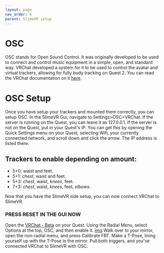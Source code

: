 ```yaml
---
layout: page
nav_order: 6
parent: SlimeVR setup
---
```


# OSC

OSC stands for Open Sound Control. It was originally developed to be used to connect and control music equipment in a simple, open, and standard way. VRChat developed a system for it to be used to control the avatar and virtual trackers, allowing for fully body tracking on Quest 2. You can read the VRChat documentation on it [here](https://docs.vrchat.com/docs/osc-overview).

# OSC Setup

Once you have setup your trackers and mounted them correctly, you can setup OSC. In the SlimeVR Gui, navigate to Settings>OSC>VRChat. If the server is running on the Quest, you can leave it as 127.0.0.1. If the server is not on the Quest, put in your Quest's IP. You can get this by opening the Quick Settings menu on your Quest, selecting Wifi, your currently connected network, and scroll down and click the arrow. The IP address is listed there.

## Trackers to enable depending on amount:

- 5+0: waist and feet.
- 5+1: *chest*, waist and feet.
- 5+3: *chest*, waist, *knees*, feet.
- 7+3: *chest*, waist, *knees*, feet, *elbows*.

Now that you have the SlimeVR side setup, you can now connect VRChat to SlimeVR.
### PRESS RESET IN THE GUI NOW
Open the [VRChat - Beta](https://www.oculus.com/experiences/quest/4821132827998004/) on your Quest.
Using the Radial Menu, select Options at the top, OSC, and then enable it.
[img](https://user-images.githubusercontent.com/737888/154179201-ec413948-7013-494a-81fb-4b5e1129cf5f.jpg)
Walk over to your mirror, open the non-radial menu, and press Calibrate FBT. Make a T-Pose, lining yourself up with the T-Pose in the mirror. Pull both triggers, and you've connected VRChat to SlimeVR with OSC.